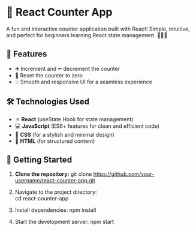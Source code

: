 # 🚀 React Counter App

A fun and interactive counter application built with React! Simple, intuitive, and perfect for beginners learning React state management. 🧑‍💻🔥

## 🎯 Features
- ➕ Increment and ➖ decrement the counter
- 🔄 Reset the counter to zero
- 💡 Smooth and responsive UI for a seamless experience

## 🛠️ Technologies Used
- ⚛️ **React** (useState Hook for state management)
- 💻 **JavaScript** (ES6+ features for clean and efficient code)
- 🎨 **CSS** (for a stylish and minimal design)
- 📄 **HTML** (for structured content)

## 🚀 Getting Started

1. **Clone the repository:**
   git clone https://github.com/your-username/react-counter-app.git

2. Navigate to the project directory:    
   cd react-counter-app

3. Install dependencies:
   npm install

4. Start the development server:
   npm start